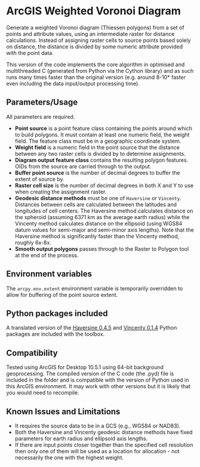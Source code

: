 # ArcGIS Weighted Voronoi Diagram

Generate a weighted Voronoi diagram (Thiessen polygons) from a set of
points and attribute values, using an intermediate raster for
distance calculations. Instead of assigning raster cells to source
points based solely on distance, the distance is divided by some
numeric attribute provided with the point data.

This version of the code implements the core algorithm in optimised and
multithreaded C (generated from Python via the Cython library) and as
such runs many times faster than the original version (e.g. around 8-10*
faster even including the data input/output processing time).

## Parameters/Usage

All parameters are required.

* **Point source** is a point feature class containing the points
around which to build polygons. It must contain at least one
numeric field, the weight field. The feature class must be in a
geographic coordinate system.
* **Weight field** is a numeric field in the point source that the
distance between any two raster cells is divided by to determine
assignments.
* **Diagram output feature class** contains the resulting polygon
features. OIDs from the source are carried through to the output.
* **Buffer point source** is the number of decimal degrees to
buffer the extent of source by.
* **Raster cell size** is the number of decimal degrees in both
X and Y to use when creating the assignment raster.
* **Geodesic distance methods** must be one of `Haversine` or
`Vincenty`. Distances between cells are calculated between
the latitudes and longitudes of cell centers. The Haversine
method calculates distance on the spheroid (assuming 6371 km
as the average earth radius) while the Vincenty method
calculates distance on the ellipsoid (using WGS84 datum values
for semi-major and semi-minor axis lengths). Note that the
Haversine method is significantly faster than the Vincenty
method, roughly 6x-8x.
* **Smooth output polygons** passes through to the Raster to
Polygon tool at the end of the process.

## Environment variables

The `arcpy.env.extent` environment variable is temporarily
overridden to allow for buffering of the point source extent.

## Python packages included

A translated version of the
[Haversine 0.4.5](https://pypi.python.org/pypi/haversine)
and [Vincenty 0.1.4](https://pypi.python.org/pypi/vincenty)
Python packages are included with the toolbox.

## Compatibility

Tested using ArcGIS for Desktop 10.5.1 using 64-bit background
geoprocessing. The compiled version of the C code (the .pyd) file is
included in the folder and is compatible with the version of Python
used in this ArcGIS environment. It may work with other versions but
it is likely that you would need to recompile.

## Known Issues and Limitations

* It requires the source data to be in a GCS (e.g., WGS84 or NAD83).
* Both the Haversine and Vincenty geodesic distance methods have
fixed parameters for earth radius and ellipsoid axis lengths.
* If there are input points closer together than the specified cell
resolution then only one of them will be used as a location for
allocation - not necessarily the one with the highest weight.